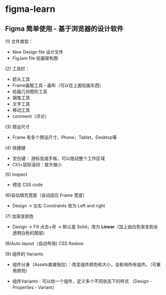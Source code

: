 # figma-learn

## Figma 简单使用 - 基于浏览器的设计软件

(1) 文件类型：

- New Design file 设计文件
- FigJam file 绘画架构图

(2) 工具栏：

- 箭头工具
- Frame画框工具 - 画布（可以在上面绘画东西）
- 绘画几何图形工具
- 钢笔工具
- 文字工具
- 移动工具
- comment（评论）

(3) 预设尺寸

- Frame 有多个预设尺寸，Phone，Tablet，Desktop等

(4) 快捷键

- 空白键： 游标变成手板，可以拖动整个工作区域
- Ctrl+鼠标滚动：放大缩小

(5) Inspect 

- 预览 CSS code
 
(6)自动填充宽度（自动适应 Frame 宽度）

- Design -> 左右 Constraints 改为 Left and right

(7) 加渐变颜色

- Design -> Fill 点击+号 -> 默认是 Solid，改为 **Linear**（加上由白色渐变到全透明白色的图层）

(8)Auto layout（自动布局)
CSS flexbox

(9) 组件的 Variants

- 组件分身（Assets直接拖拉）：改变组件颜色和大小，会影响所有组件。（可重用原则）

- 组件Variants：可以给一个组件，定义多个不同状态下的样式
（Design - Properties - Variant）





